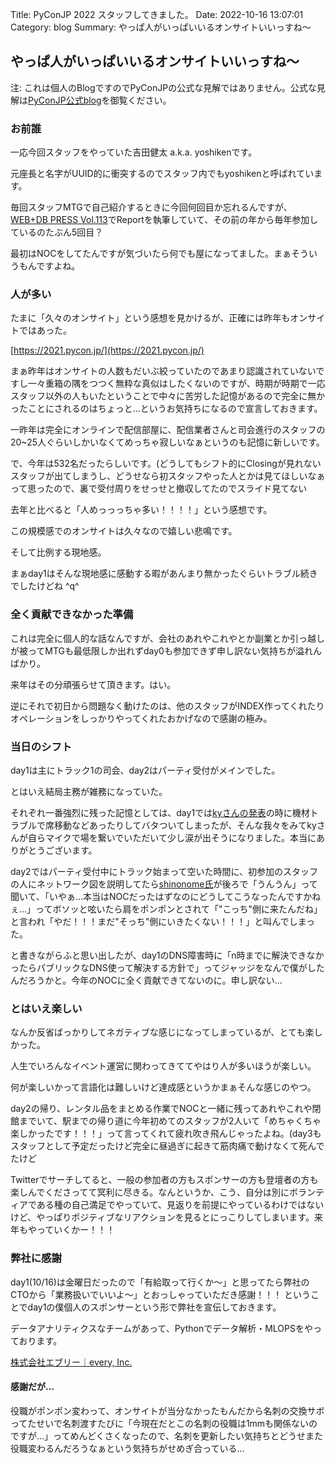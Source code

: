 Title: PyConJP 2022 スタッフしてきました。
Date: 2022-10-16 13:07:01
Category: blog
Summary: やっぱ人がいっぱいいるオンサイトいいっすね～

## やっぱ人がいっぱいいるオンサイトいいっすね～

注: これは個人のBlogですのでPyConJPの公式な見解ではありません。公式な見解は[PyConJP公式blog](https://pyconjp.blogspot.com/)を御覧ください。

### お前誰

一応今回スタッフをやっていた吉田健太 a.k.a. yoshikenです。

元座長と名字がUUID的に衝突するのでスタッフ内でもyoshikenと呼ばれています。

毎回スタッフMTGで自己紹介するときに今回何回目か忘れるんですが、[WEB+DB PRESS Vol.113](https://gihyo.jp/magazine/wdpress/archive/2019/vol113)でReportを執筆していて、その前の年から毎年参加しているのたぶん5回目？

最初はNOCをしてたんですが気づいたら何でも屋になってました。まぁそういうもんですよね。

### 人が多い

たまに「久々のオンサイト」という感想を見かけるが、正確には昨年もオンサイトではあった。

[https://2021.pycon.jp/](https://2021.pycon.jp/)

まぁ昨年はオンサイトの人数もだいぶ絞っていたのであまり認識されていないですし一々重箱の隅をつつく無粋な真似はしたくないのですが、時期が時期で一応スタッフ以外の人もいたということで中々に苦労した記憶があるので完全に無かったことにされるのはちょっと…というお気持ちになるので宣言しておきます。

一昨年は完全にオンラインで配信部屋に、配信業者さんと司会進行のスタッフの20~25人ぐらいしかいなくてめっちゃ寂しいなぁというのも記憶に新しいです。

で、今年は532名だったらしいです。(どうしてもシフト的にClosingが見れないスタッフが出てしまうし、どうせなら初スタッフやった人とかは見てほしいなぁって思ったので、裏で受付周りをせっせと撤収してたのでスライド見てない

去年と比べると「人めっっっちゃ多い！！！！」という感想です。

この規模感でのオンサイトは久々なので嬉しい悲鳴です。

そして比例する現地感。

まぁday1はそんな現地感に感動する暇があんまり無かったぐらいトラブル続きでしたけどね ^q^

### 全く貢献できなかった準備

これは完全に個人的な話なんですが、会社のあれやこれやとか副業とか引っ越しが被ってMTGも最低限しか出れずday0も参加できず申し訳ない気持ちが溢れんばかり。

来年はその分頑張らせて頂きます。はい。

逆にそれで初日から問題なく動けたのは、他のスタッフがINDEX作ってくれたりオペレーションをしっかりやってくれたおかげなので感謝の極み。

### 当日のシフト

day1は主にトラック1の司会、day2はパーティ受付がメインでした。

とはいえ結局主務が雑務になっていた。

それぞれ一番強烈に残った記憶としては、day1では[kyさんの発表](https://2022.pycon.jp/timetable?id=JDAAHW)の時に機材トラブルで席移動などあったりしてバタついてしまったが、そんな我々をみてkyさんが自らマイクで場を繋いでいただいて少し涙が出そうになりました。本当にありがとうございます。

day2ではパーティ受付中にトラック始まって空いた時間に、初参加のスタッフの人にネットワーク図を説明してたら[shinonome氏](https://twitter.com/H_Shinonome)が後ろで「うんうん」って聞いて、「いやぁ…本当はNOCだったはずなのにどうしてこうなったんですかねぇ…」ってボソッと呟いたら肩をポンポンとされて「"こっち"側に来たんだね」と言われ「やだ！！！まだ"そっち"側にいきたくない！！！」と叫んでしまった。

と書きながらふと思い出したが、day1のDNS障害時に「n時までに解決できなかったらパブリックなDNS使って解決する方針で」ってジャッジをなんで僕がしたんだろうかと。今年のNOCに全く貢献できてないのに。申し訳ない…

### とはいえ楽しい

なんか反省ばっかりしてネガティブな感じになってしまっているが、とても楽しかった。

人生でいろんなイベント運営に関わってきててやはり人が多いほうが楽しい。

何が楽しいかって言語化は難しいけど達成感というかまぁそんな感じのやつ。

day2の帰り、レンタル品をまとめる作業でNOCと一緒に残ってあれやこれや閉館までいて、駅までの帰り道に今年初めてのスタッフが2人いて「めちゃくちゃ楽しかったです！！！」って言ってくれて疲れ吹き飛んじゃったよね。(day3もスタッフとして予定だったけど完全に昼過ぎに起きて筋肉痛で動けなくて死んでたけど

Twitterでサーチしてると、一般の参加者の方もスポンサーの方も登壇者の方も楽しんでくださってて冥利に尽きる。なんというか、こう、自分は別にボランティアである種の自己満足でやっていて、見返りを前提にやっているわけではないけど、やっぱりポジティブなリアクションを見るとにっこりしてしまいます。来年もやっていくかー！！！

### 弊社に感謝

day1(10/16)は金曜日だったので「有給取って行くか～」と思ってたら弊社のCTOから「業務扱いでいいよ～」とおっしゃっていただき感謝！！！
ということでday1の僕個人のスポンサーという形で弊社を宣伝しておきます。

データアナリティクスなチームがあって、Pythonでデータ解析・MLOPSをやっております。

[株式会社エブリー｜every, Inc.](https://corp.every.tv/)

#### 感謝だが…

役職がポンポン変わって、オンサイトが当分なかったもんだから名刺の交換サボってたせいで名刺渡すたびに「今現在だとこの名刺の役職は1mmも関係ないのですが…」ってめんどくさくなったので、名刺を更新したい気持ちとどうせまた役職変わるんだろうなぁという気持ちがせめぎ合っている…
